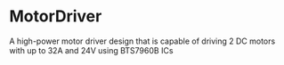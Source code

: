 # MotorDriver
A high-power motor driver design that is capable of driving 2 DC motors with up to 32A and 24V using BTS7960B ICs
